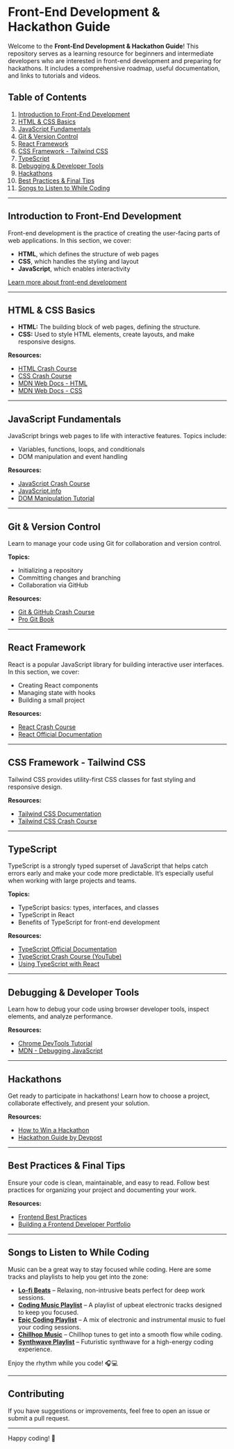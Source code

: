 # Front-End Development & Hackathon Guide

Welcome to the **Front-End Development & Hackathon Guide**! This repository serves as a learning resource for beginners and intermediate developers who are interested in front-end development and preparing for hackathons. It includes a comprehensive roadmap, useful documentation, and links to tutorials and videos.

## Table of Contents

1. [Introduction to Front-End Development](#introduction-to-front-end-development)
2. [HTML & CSS Basics](#html--css-basics)
3. [JavaScript Fundamentals](#javascript-fundamentals)
4. [Git & Version Control](#git--version-control)
5. [React Framework](#react-framework)
6. [CSS Framework - Tailwind CSS](#css-framework---tailwind-css)
7. [TypeScript](#typescript)
8. [Debugging & Developer Tools](#debugging--developer-tools)
9. [Hackathons](#hackathons)
10. [Best Practices & Final Tips](#best-practices--final-tips)
11. [Songs to Listen to While Coding](#songs-to-listen-to-while-coding)

---

## Introduction to Front-End Development

Front-end development is the practice of creating the user-facing parts of web applications. In this section, we cover:

- **HTML**, which defines the structure of web pages
- **CSS**, which handles the styling and layout
- **JavaScript**, which enables interactivity

[Learn more about front-end development](https://developer.mozilla.org/en-US/docs/Learn/Front-end_web_developer)

---

## HTML & CSS Basics

- **HTML:** The building block of web pages, defining the structure.
- **CSS:** Used to style HTML elements, create layouts, and make responsive designs.

**Resources:**

- [HTML Crash Course](https://www.youtube.com/watch?v=UB1O30fR-EE)
- [CSS Crash Course](https://www.youtube.com/watch?v=yfoY53QXEnI)
- [MDN Web Docs - HTML](https://developer.mozilla.org/en-US/docs/Web/HTML)
- [MDN Web Docs - CSS](https://developer.mozilla.org/en-US/docs/Web/CSS)

---

## JavaScript Fundamentals

JavaScript brings web pages to life with interactive features. Topics include:

- Variables, functions, loops, and conditionals
- DOM manipulation and event handling

**Resources:**

- [JavaScript Crash Course](https://www.youtube.com/watch?v=hdI2bqOjy3c)
- [JavaScript.info](https://javascript.info/)
- [DOM Manipulation Tutorial](https://www.youtube.com/watch?v=wiozYyXQEVk)

---

## Git & Version Control

Learn to manage your code using Git for collaboration and version control.

**Topics:**

- Initializing a repository
- Committing changes and branching
- Collaboration via GitHub

**Resources:**

- [Git & GitHub Crash Course](https://www.youtube.com/watch?v=RGOj5yH7evk)
- [Pro Git Book](https://git-scm.com/book/en/v2)

---

## React Framework

React is a popular JavaScript library for building interactive user interfaces. In this section, we cover:

- Creating React components
- Managing state with hooks
- Building a small project

**Resources:**

- [React Crash Course](https://www.youtube.com/watch?v=w7ejDZ8SWv8)
- [React Official Documentation](https://reactjs.org/docs/getting-started.html)

---

## CSS Framework - Tailwind CSS

Tailwind CSS provides utility-first CSS classes for fast styling and responsive design.

**Resources:**

- [Tailwind CSS Documentation](https://tailwindcss.com/docs)
- [Tailwind CSS Crash Course](https://www.youtube.com/watch?v=UBOj6rqRUME)

---

## TypeScript

TypeScript is a strongly typed superset of JavaScript that helps catch errors early and make your code more predictable. It’s especially useful when working with large projects and teams.

**Topics:**

- TypeScript basics: types, interfaces, and classes
- TypeScript in React
- Benefits of TypeScript for front-end development

**Resources:**

- [TypeScript Official Documentation](https://www.typescriptlang.org/docs/)
- [TypeScript Crash Course (YouTube)](https://www.youtube.com/watch?v=ahCwqrYpIuM)
- [Using TypeScript with React](https://react-typescript-cheatsheet.netlify.app/)

---

## Debugging & Developer Tools

Learn how to debug your code using browser developer tools, inspect elements, and analyze performance.

**Resources:**

- [Chrome DevTools Tutorial](https://www.youtube.com/watch?v=wcFnnxfA70g)
- [MDN - Debugging JavaScript](https://developer.mozilla.org/en-US/docs/Learn/JavaScript/First_steps/Debugging)

---

## Hackathons

Get ready to participate in hackathons! Learn how to choose a project, collaborate effectively, and present your solution.

**Resources:**

- [How to Win a Hackathon](https://www.youtube.com/watch?v=_OcoSzt7ubI)
- [Hackathon Guide by Devpost](https://devpost.com/)

---

## Best Practices & Final Tips

Ensure your code is clean, maintainable, and easy to read. Follow best practices for organizing your project and documenting your work.

**Resources:**

- [Frontend Best Practices](https://www.youtube.com/watch?v=JgC60T_R5a0)
- [Building a Frontend Developer Portfolio](https://www.youtube.com/watch?v=xV7S8BhIeBo)

---

## Songs to Listen to While Coding

Music can be a great way to stay focused while coding. Here are some tracks and playlists to help you get into the zone:

- **[Lo-fi Beats](https://www.youtube.com/watch?v=5qap5aO4i9A)** – Relaxing, non-intrusive beats perfect for deep work sessions.
- **[Coding Music Playlist](https://www.youtube.com/watch?v=JWgW3ogaV84)** – A playlist of upbeat electronic tracks designed to keep you focused.
- **[Epic Coding Playlist](https://www.youtube.com/watch?v=1SsdRD8bVQY)** – A mix of electronic and instrumental music to fuel your coding sessions.
- **[Chillhop Music](https://www.youtube.com/watch?v=7NOSDKb0HlU)** – Chillhop tunes to get into a smooth flow while coding.
- **[Synthwave Playlist](https://www.youtube.com/watch?v=EYW7-hNXZ1o)** – Futuristic synthwave for a high-energy coding experience.

Enjoy the rhythm while you code! 🎧💻

---

## Contributing

If you have suggestions or improvements, feel free to open an issue or submit a pull request.

---

Happy coding! 🎉
